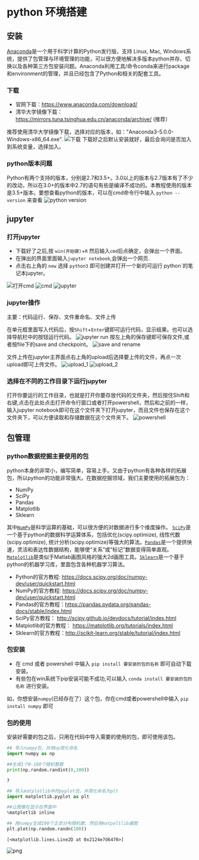 # python 环境搭建


## 安装

[Anaconda](https://www.anaconda.com/)是一个用于科学计算的Python发行版，支持 Linux, Mac, Windows系统，提供了包管理与环境管理的功能，可以很方便地解决多版本python并存、切换以及各种第三方包安装问题。Anaconda利用工具/命令conda来进行package和environment的管理，并且已经包含了Python和相关的配套工具。

### 下载
- 官网下载：https://www.anaconda.com/download/
- 清华大学镜像下载：https://mirrors.tuna.tsinghua.edu.cn/anaconda/archive/ (推荐）

推荐使用清华大学镜像下载，选择对应的版本，如："Anaconda3-5.0.0-Windows-x86_64.exe".
![下载](./fig/1.png)
下载好之后默认安装就好，最后会询问是否加入到系统变量，选择加入。

### python版本问题

Python有两个支持的版本，分别是2.7和3.5+。3.0以上的版本与2.7版本有了不少的改动，所以在3.0+的版本中2.7的语句有些是编译不成功的。本教程使用的版本是3.5+版本。要想查看python的版本，可以在cmd命令行中输入 `python --version` 来查看 ![python version](./fig/10.png)


## jupyter

### 打开jupyter

- 下载好了之后,按 `win(开始键)`+`R` 然后输入`cmd`后点确定，会弹出一个界面。
- 在弹出的界面里面输入`jupyter notebook`,会弹出一个网页.
- 点击右上角的 `new` 选择 `python3` 即可创建并打开一个新的可运行 python`的笔记本jupyter。

![打开cmd](./fig/2.png) ![cmd](./fig/3.png) ![jupyter](./fig/4.png)

### jupyter操作

主要：代码运行、保存、文件重命名、文件上传

在单元框里面写入代码后，按`Shift`+`Enter`键即可运行代码，显示结果。也可以选择导航栏中的按钮运行代码。
![jupyter run](./fig/5.png)
按左上角的保存键即可保存文件,或者按file下的save and checkpoint。
![save and rename](./fig/6.png)

文件上传在jupyter主界面点右上角的upload后选择要上传的文件，再点一次upload即可上传文件。
![upload_1](./fig/7.png) ![upload_2](./fig/8.png)

### 选择在不同的工作目录下运行jupyter
打开你要运行的工作目录，也就是打开你要存放代码的文件夹，然后按住Shift和右键,点击在此处点击打开命令行窗口或者打开powershell，然后和之前的一样，输入jupyter notebook即可在这个文件夹下打开jupyter，而且文件也保存在这个文件夹下，可以方便读取和存储数据在这个文件夹下。
![powershell](./fig/9.png)

## 包管理

### python数据挖掘主要使用的包
python本身的非常小，编写简单，容易上手。又由于python有各种各样的拓展包，所以python的功能非常强大。在数据挖掘领域，我们主要使用的拓展包为：
 - NumPy
 - SciPy
 - Pandas
 - Matplotlib
 - Sklearn


 其中[`NumPy`](http://www.numpy.org/)是科学运算的基础，可以很方便的对数据进行多个维度操作。 [`SciPy`](https://www.scipy.org/)是一个基于python的数据科学运算体系，包括优化(scipy.optimize), 线性代数(scipy.optimize), 统计分析(scipy.optimize)等强大的算法。[`Pandas`](https://pandas.pydata.org/)是一个提供快速，灵活和表达性数据结构，能够使“关系”或“标记”数据变得简单直观。[`Matplotlib`](https://matplotlib.org/)是类似于Matlab画图风格的强大2d画图工具。[`Sklearn`](http://scikit-learn.org/)是一个基于python的机器学习库，里面包含各种机器学习算法。


- Python的官方教程: https://docs.scipy.org/doc/numpy-dev/user/quickstart.html
- NumPy的官方教程: https://docs.scipy.org/doc/numpy-dev/user/quickstart.html
- Pandas的官方教程：https://pandas.pydata.org/pandas-docs/stable/index.html
- SciPy官方教程： http://scipy.github.io/devdocs/tutorial/index.html
- Matplotlib的官方教程： https://matplotlib.org/tutorials/index.html
- Sklearn的官方教程：http://scikit-learn.org/stable/tutorial/index.html

### 包安装

- 在 cmd 或者 powershell 中输入 `pip install 要安装的包的名称` 即可自动下载安装。
- 有些包在win系统下pip安装可能不成功,可以输入 `conda install 要安装的包的名称` 进行安装。

如，你想安装`numpy`(已经存在了）这个包，你在cmd或者powershell中输入 `pip install numpy` 即可

### 包的使用
安装好需要的包之后，只用在代码中导入需要的使用的包，即可使用该包。


```python
## 导入numpy包，并用np简化命名
import numpy as np

##生成1个0-100个随机整数
print(np.random.randint(0,100))
```

    7



```python
## 导入matplotlib中的pyplot包，并简化命名为plt
import matplotlib.pyplot as plt

##让图像在显示在界面中
%matplotlib inline

## 用numpy生成100个正态分布随机数，然后用matpoltlib画图
plt.plot(np.random.randn(100))
```




    [<matplotlib.lines.Line2D at 0x2124e7d6470>]




![png](./fig/output_18_1.png)
